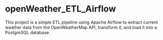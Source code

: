 # openWeather_ETL_Airflow
This project is a simple ETL pipeline using Apache Airflow to extract current weather data from the OpenWeatherMap API, transform it, and load it into a PostgreSQL database.
